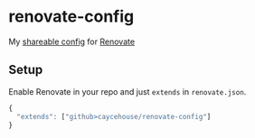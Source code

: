 # renovate-config

My [shareable config](https://renovatebot.com/docs/config-presets/) for [Renovate](https://renovatebot.com)

## Setup

Enable Renovate in your repo and just `extends` in `renovate.json`.

```js
{
  "extends": ["github>caycehouse/renovate-config"]
}

